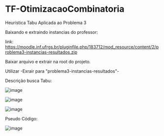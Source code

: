 # TF-OtimizacaoCombinatoria
Heurística Tabu Aplicada ao Problema 3

  Baixando e extraindo instancias do professor:

  link: https://moodle.inf.ufrgs.br/pluginfile.php/183712/mod_resource/content/2/problema3-instancias-resultados.zip

  Baixar arquivo e extrair na root do projeto.

  Utilizar -Exrair para "problema3-instancias-resultados\"-


Descrição busca Tabu:



![image](https://user-images.githubusercontent.com/57137727/192568881-5b6ded86-ea04-4015-ae59-2523f8e7bf65.png)

![image](https://user-images.githubusercontent.com/57137727/192568952-1ef286f1-4cf9-4dde-93be-13aaf5557e98.png)

![image](https://user-images.githubusercontent.com/57137727/192569015-fe3e5abb-45a1-4d8b-8e13-d03ea192eb8c.png)








Pseudo Código:



![image](https://user-images.githubusercontent.com/57137727/192568681-9d9244e0-cd7f-4f2c-a0db-f30026a3091e.png)


